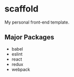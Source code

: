 # scaffold

My personal front-end template.


## Major Packages

* babel
* eslint
* react
* redux
* webpack
